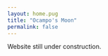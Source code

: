 ```yaml
---
layout: home.pug
title: "Ocampo's Moon"
permalink: false
---
```


Website still under construction.

[tumblr]: https://ocamposmoon.tumblr.com/
[wordpress]: https://ocamposbook.wordpress.com/
[intensedebate]: http://intensedebate.com/people/OcamposMoon/
